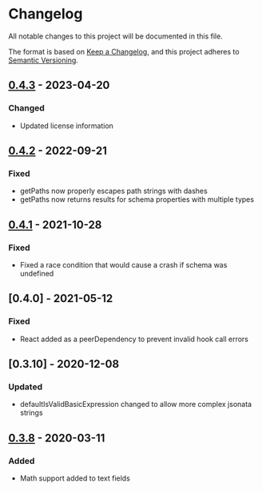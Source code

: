 # Changelog

All notable changes to this project will be documented in this file.

The format is based on [Keep a Changelog](https://keepachangelog.com/en/1.0.0/),
and this project adheres to [Semantic Versioning](https://semver.org/spec/v2.0.0.html).

## [0.4.3] - 2023-04-20

### Changed
- Updated license information

## [0.4.2] - 2022-09-21

### Fixed

- getPaths now properly escapes path strings with dashes
- getPaths now returns results for schema properties with multiple types

## [0.4.1] - 2021-10-28

### Fixed

- Fixed a race condition that would cause a crash if schema was undefined

## [0.4.0] - 2021-05-12

### Fixed

- React added as a peerDependency to prevent invalid hook call errors

## [0.3.10] - 2020-12-08

### Updated

- defaultIsValidBasicExpression changed to allow more complex jsonata strings

## [0.3.8] - 2020-03-11

### Added

- Math support added to text fields

[unreleased]: https://github.com/jsonata-ui/jsonata-visual-editor/compare/jsonata-visual-editor@0.4.3...HEAD
[0.4.3]: https://github.com/saasquatch/jsonata-visual-editor/releases/tag/jsonata-visual-editor%400.4.3
[0.4.2]: https://github.com/saasquatch/jsonata-visual-editor/releases/tag/jsonata-visual-editor%400.4.2
[0.4.1]: https://github.com/saasquatch/jsonata-visual-editor/releases/tag/jsonata-visual-editor%400.4.1
[0.3.8]: https://github.com/saasquatch/jsonata-visual-editor/releases/tag/v0.3.8
[0.3.7]: https://github.com/saasquatch/jsonata-visual-editor/releases/tag/v0.3.7
[0.3.6]: https://github.com/saasquatch/jsonata-visual-editor/releases/tag/v0.3.6
[0.3.5]: https://github.com/saasquatch/jsonata-visual-editor/releases/tag/v0.3.5
[0.3.4]: https://github.com/saasquatch/jsonata-visual-editor/releases/tag/v0.3.4
[0.3.3]: https://github.com/saasquatch/jsonata-visual-editor/releases/tag/v0.3.3
[0.3.2]: https://github.com/saasquatch/jsonata-visual-editor/releases/tag/v0.3.2
[0.3.0]: https://github.com/saasquatch/jsonata-visual-editor/releases/tag/v0.3.0
[0.2.0]: https://github.com/saasquatch/jsonata-visual-editor/releases/tag/v0.2.0
[0.1.3]: https://github.com/saasquatch/jsonata-visual-editor/releases/tag/v0.1.3
[0.1.2]: https://github.com/saasquatch/jsonata-visual-editor/releases/tag/v0.1.2
[0.1.1]: https://github.com/saasquatch/jsonata-visual-editor/releases/tag/v0.1.1
